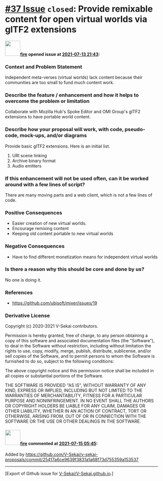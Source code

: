 # [\#37 Issue](https://github.com/V-Sekai/V-Sekai.github.io/issues/37) `closed`: Provide remixable content for open virtual worlds via glTF2 extensions

#### <img src="https://avatars.githubusercontent.com/u/32321?u=c2e06a3d2b49a467aa907e54aa259516440267cc&v=4" width="50">[fire](https://github.com/fire) opened issue at [2021-07-13 21:43](https://github.com/V-Sekai/V-Sekai.github.io/issues/37):

### Context and Problem Statement

Independent meta-verses (virtual worlds) lack content because their communities are too small to fund much content work.


### Describe the feature / enhancement and how it helps to overcome the problem or limitation

Collaborate with Mozilla Hub's Spoke Editor and OMI Group's glTF2 extensions to have portable world content.

### Describe how your proposal will work, with code, pseudo-code, mock-ups, and/or diagrams

Provide basic glTF2 extensions. Here is an initial list.

1. URI scene linking
2. Archive binary format
3. Audio emitters

### If this enhancement will not be used often, can it be worked around with a few lines of script?

There are many moving parts and a web client, which is not a few lines of code.

### Positive Consequences

* Easier creation of new virtual worlds.
* Encourage remixing content
* Keeping old content portable to new virtual worlds

### Negative Consequences

* Have to find different monetization means for independent virtual worlds

### Is there a reason why this should be core and done by us?

No one is doing it.

### References

- https://github.com/ubisoft/mixer/issues/19

### Derivative License

Copyright (c) 2020-2021 V-Sekai contributors.

Permission is hereby granted, free of charge, to any person obtaining a copy
of this software and associated documentation files (the "Software"), to deal
in the Software without restriction, including without limitation the rights
to use, copy, modify, merge, publish, distribute, sublicense, and/or sell
copies of the Software, and to permit persons to whom the Software is
furnished to do so, subject to the following conditions:

The above copyright notice and this permission notice shall be included in all
copies or substantial portions of the Software.

THE SOFTWARE IS PROVIDED "AS IS", WITHOUT WARRANTY OF ANY KIND, EXPRESS OR
IMPLIED, INCLUDING BUT NOT LIMITED TO THE WARRANTIES OF MERCHANTABILITY,
FITNESS FOR A PARTICULAR PURPOSE AND NONINFRINGEMENT. IN NO EVENT SHALL THE
AUTHORS OR COPYRIGHT HOLDERS BE LIABLE FOR ANY CLAIM, DAMAGES OR OTHER
LIABILITY, WHETHER IN AN ACTION OF CONTRACT, TORT OR OTHERWISE, ARISING FROM,
OUT OF OR IN CONNECTION WITH THE SOFTWARE OR THE USE OR OTHER DEALINGS IN THE
SOFTWARE.


#### <img src="https://avatars.githubusercontent.com/u/32321?u=c2e06a3d2b49a467aa907e54aa259516440267cc&v=4" width="50">[fire](https://github.com/fire) commented at [2021-07-15 05:45](https://github.com/V-Sekai/V-Sekai.github.io/issues/37#issuecomment-880413490):

Added by https://github.com/V-Sekai/v-sekai-proposals/commit/25417a6ce9639f3831a1a68f73d755359a153537


-------------------------------------------------------------------------------



[Export of Github issue for [V-Sekai/V-Sekai.github.io](https://github.com/V-Sekai/V-Sekai.github.io).]
